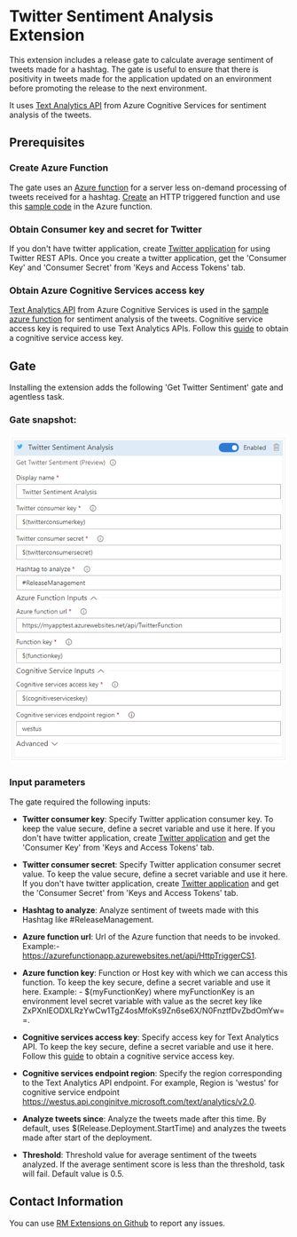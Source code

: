 # Twitter Sentiment Analysis Extension

This extension includes a release gate to calculate average sentiment of tweets made for a hashtag. The gate is useful to ensure that there is positivity in tweets made for the application updated on an environment before promoting the release to the next environment. 

It uses [Text Analytics API](https://azure.microsoft.com/en-in/services/cognitive-services/text-analytics) from Azure Cognitive Services for sentiment analysis of the tweets.

## Prerequisites

### Create Azure Function

The gate uses an [Azure function](https://azure.microsoft.com/en-us/services/functions) for a server less on-demand processing of tweets received for a hashtag. [Create](https://docs.microsoft.com/en-us/azure/azure-functions/functions-create-first-azure-function) an HTTP triggered function and use this [sample code](https://github.com/Microsoft/vsts-rm-extensions/blob/master/Extensions/TwitterSentimentAnalysis/Src/TwitterSentimentAnalysisAzureFunction.txt) in the Azure function.

### Obtain Consumer key and secret for Twitter

If you don't have twitter application, create [Twitter application](https://apps.twitter.com/) for using Twitter REST APIs. Once you create a twitter application, get the 'Consumer Key' and 'Consumer Secret' from 'Keys and Access Tokens' tab. 

### Obtain Azure Cognitive Services access key

[Text Analytics API](https://azure.microsoft.com/en-in/services/cognitive-services/text-analytics) from Azure Cognitive Services is used in the [sample azure function](https://github.com/Microsoft/vsts-rm-extensions/blob/master/Extensions/TwitterSentimentAnalysis/Src/TwitterSentimentAnalysisAzureFunction.txt) for sentiment analysis of the tweets. Cognitive service access key is required to use Text Analytics APIs. Follow this [guide](https://docs.microsoft.com/en-in/azure/cognitive-services/text-analytics/how-tos/text-analytics-how-to-access-key) to obtain a cognitive service access key. 

## Gate

Installing the extension adds the following 'Get Twitter Sentiment' gate and agentless task.

### Gate snapshot:

 ![Gate snapshot](Images/TwitterSentimentGate.png)

### Input parameters
 
 The gate required the following inputs:
 
 - **Twitter consumer key**:  Specify Twitter application consumer key. To keep the value secure, define a secret variable and use it here. If you don't have twitter application, create [Twitter application](https://apps.twitter.com/) and get the 'Consumer Key' from 'Keys and Access Tokens' tab.

 - **Twitter consumer secret**:  Specify Twitter application consumer secret value. To keep the value secure, define a secret variable and use it here. If you don't have twitter application, create [Twitter application](https://apps.twitter.com/) and get the 'Consumer Secret' from 'Keys and Access Tokens' tab.
 
 - **Hashtag to analyze**: Analyze sentiment of tweets made with this Hashtag like #ReleaseManagement.

 - **Azure function url**:  Url of the Azure function that needs to be invoked​. Example:- https://azurefunctionapp.azurewebsites.net/api/HttpTriggerCS1.
 
 - **Azure function key**:  Function or Host key with which we can access this function. To keep the key secure, define a secret variable and use it here. Example: - $(myFunctionKey) where myFunctionKey is an environment level secret variable with value as the secret key like ZxPXnIEODXLRzYwCw1TgZ4osMfoKs9Zn6se6X/N0FnztfDvZbdOmYw==.
 
 - **Cognitive services access key**:  Specify access key for Text Analytics API. To keep the key secure, define a secret variable and use it here. Follow this [guide](https://docs.microsoft.com/en-in/azure/cognitive-services/text-analytics/how-tos/text-analytics-how-to-access-key) to obtain a cognitive service access key.

 - **Cognitive services endpoint region**:  Specify the region corresponding to the Text Analytics API endpoint. For example, Region is 'westus' for cognitive service endpoint https://westus.api.conginitve.microsoft.com/text/analytics/v2.0.

 - **Analyze tweets since**:  Analyze the tweets made after this time. By default, uses $(Release.Deployment.StartTime) and analyzes the tweets made after start of the deployment.

 - **Threshold**: Threshold value for average sentiment of the tweets analyzed. If the average sentiment score is less than the threshold, task will fail. Default value is 0.5.

## Contact Information
You can use [RM Extensions on Github](https://github.com/Microsoft/vsts-rm-extensions/issues) to report any issues.